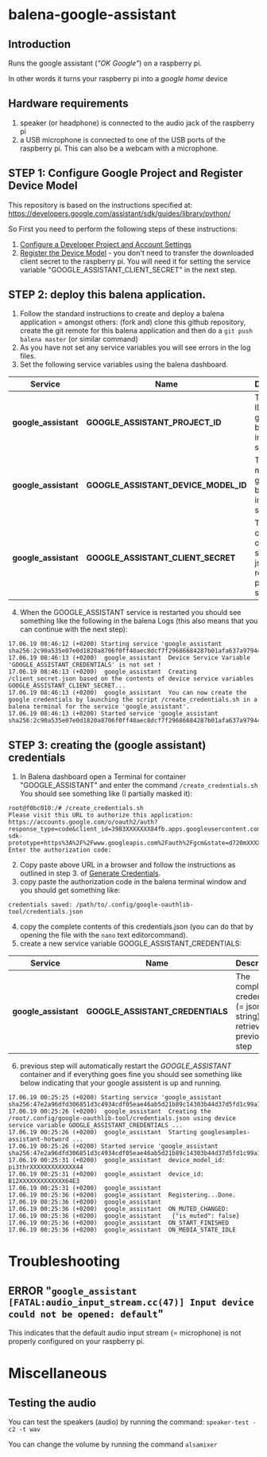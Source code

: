 # balena-google-assistant
## Introduction
Runs the google assistant (_"OK Google"_) on a raspberry pi.

In other words it turns your raspberry pi into a _google home_ device

## Hardware requirements

1. speaker (or headphone) is connected to the audio jack of the raspberry pi
2. a USB microphone is connected to one of the USB ports of the raspberry pi.
This can also be a webcam with a microphone.

## STEP 1: Configure Google Project and Register Device Model
This repository is based on the instructions specified at: https://developers.google.com/assistant/sdk/guides/library/python/

So First you need to perform the following steps of these instructions:

1. [Configure a Developer Project and Account Settings](https://developers.google.com/assistant/sdk/guides/library/python/embed/config-dev-project-and-account)
2. [Register the Device Model](https://developers.google.com/assistant/sdk/guides/library/python/embed/register-device) - you don't need to transfer the downloaded client secret to the raspberry pi.  You will need it for setting the service variable "GOOGLE_ASSISTANT_CLIENT_SECRET" in the next step.

## STEP 2: deploy this balena application.

1. Follow the standard instructions to create and deploy a balena application  = amongst others:  (fork and) clone this github repository, create the git remote for this balena application and then do a `git push balena master` (or similar command) 
2. As you have not set any service variables you will see errors in the log files.
3. Set the following service variables using the balena dashboard.

| Service            | Name  |  Description                                    |
|------------------------- | -------------- |-------------------------------------------------|
| **google_assistant**  |    **GOOGLE_ASSISTANT_PROJECT_ID**       |  The project ID generated by google in previous step |
| **google_assistant**  |    **GOOGLE_ASSISTANT_DEVICE_MODEL_ID**  |  The device model id generated by google in previous step |
| **google_assistant**  |    **GOOGLE_ASSISTANT_CLIENT_SECRET**  |  The complete client secret (= json string) retrieved in previous step |

4. When the GOOGLE_ASSISTANT service is restarted you should see something like the following in the balena Logs (this also means that you can continue with the next step):
```
17.06.19 08:46:12 (+0200) Starting service 'google_assistant sha256:2c90a535e07e0d1820a8706f0ff40aec8dcf7f29686684287b01afa637a97944'
17.06.19 08:46:13 (+0200)  google_assistant  Device Service Variable 'GOOGLE_ASSISTANT_CREDENTIALS' is not set !
17.06.19 08:46:13 (+0200)  google_assistant  Creating /client_secret.json based on the contents of device service variables GOOGLE_ASSISTANT_CLIENT_SECRET...
17.06.19 08:46:13 (+0200)  google_assistant  You can now create the google credentials by launching the script /create_credentials.sh in a balena terminal for the service 'google_assistant'.
17.06.19 08:46:13 (+0200) Started service 'google_assistant sha256:2c90a535e07e0d1820a8706f0ff40aec8dcf7f29686684287b01afa637a97944'
```

## STEP 3: creating the (google assistant) credentials
1. In Balena dashboard open a Terminal for container "GOOGLE_ASSISTANT" and enter the command `/create_credentials.sh`
You should see something like (I partially masked it):
```
root@f0bc010:/# /create_credentials.sh
Please visit this URL to authorize this application: https://accounts.google.com/o/oauth2/auth?response_type=code&client_id=3983XXXXXXX84fb.apps.googleusercontent.com&redirect_uri=urn%3AietXXXXXXXh%3A2.0%3Aoob&scope=https%3A%2XXXXXXXapis.com%2Fauth%2Fassistant-sdk-prototype+https%3A%2F%2Fwww.googleapis.com%2Fauth%2Fgcm&state=d720mXXXXXXXXXXXXXXXXXXXXXXXXXX&code_challenge=GXXXXXXXJs&code_challenge_method=SXXXXXXX6&prompt=consent&access_type=offline
Enter the authorization code:
```
2. Copy paste above URL in a browser and follow the instructions as outlined in step 3. of [Generate Credentials](https://developers.google.com/assistant/sdk/guides/library/python/embed/install-sample).
3. copy paste the authorization code in the balena terminal window and you should get something like:
```
credentials saved: /path/to/.config/google-oauthlib-tool/credentials.json
```
4. copy the complete contents of this credentials.json (you can do that by opening the file with the  `nano`  text editorcommand).
5. create a new service variable GOOGLE_ASSISTANT_CREDENTIALS:

| Service            | Name  |  Description                                    |
|------------------------- | -------------- |-------------------------------------------------|
| **google_assistant**  |    **GOOGLE_ASSISTANT_CREDENTIALS**       |  The complete credentials (= json string) retrieved in previous step |
6. previous step will automatically restart the *GOOGLE_ASSISTANT* container and if everything goes fine you should see something like below indicating that your google assistent is up and running.
```
17.06.19 00:25:25 (+0200) Starting service 'google_assistant sha256:47e2a96dfd306851d3c4934cdf05eae46ab5d21b89c14303b44d37d5fd1c99a1'
17.06.19 00:25:26 (+0200)  google_assistant  Creating the /root/.config/google-oauthlib-tool/credentials.json using device service variable GOOGLE_ASSISTANT_CREDENTIALS ...
17.06.19 00:25:26 (+0200)  google_assistant  Starting googlesamples-assistant-hotword ...
17.06.19 00:25:26 (+0200) Started service 'google_assistant sha256:47e2a96dfd306851d3c4934cdf05eae46ab5d21b89c14303b44d37d5fd1c99a1'
17.06.19 00:25:31 (+0200)  google_assistant  device_model_id: pi3thrXXXXXXXXXXXXX44
17.06.19 00:25:31 (+0200)  google_assistant  device_id: B12XXXXXXXXXXXXX64E3
17.06.19 00:25:31 (+0200)  google_assistant  
17.06.19 00:25:36 (+0200)  google_assistant  Registering...Done.
17.06.19 00:25:36 (+0200)  google_assistant  
17.06.19 00:25:36 (+0200)  google_assistant  ON_MUTED_CHANGED:
17.06.19 00:25:36 (+0200)  google_assistant   {"is_muted": false}
17.06.19 00:25:36 (+0200)  google_assistant  ON_START_FINISHED
17.06.19 00:25:36 (+0200)  google_assistant  ON_MEDIA_STATE_IDLE
```

# Troubleshooting
## ERROR "`google_assistant  [FATAL:audio_input_stream.cc(47)] Input device could not be opened: default`"
This indicates that the default audio input stream (= microphone) is not properly configured on your raspberry pi.

# Miscellaneous

## Testing the audio

You can test the speakers (audio) by running the command:
`speaker-test -c2 -t wav`

You can change the volume by running the command `alsamixer`
